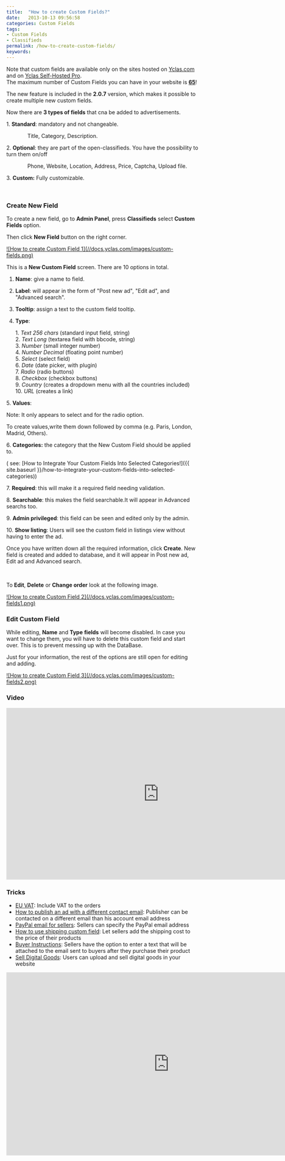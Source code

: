 ```yaml
---
title:  "How to create Custom Fields?"
date:   2013-10-13 09:56:58
categories: Custom Fields
tags: 
- Custom Fields
- Classifieds
permalink: /how-to-create-custom-fields/
keywords: 
---
```


<div class="alert alert-info">
<strong><i class="glyphicon glyphicon-info-sign"></i> </strong> Note that custom fields are available only on the sites hosted on <a href="https://yclas.com">Yclas.com</a> and on <a href="https://selfhosted.yclas.com/themes/yclas-self-hosted-pro.html">Yclas Self-Hosted Pro</a>.
</div>

<div class="alert alert-warning">
<strong><i class="glyphicon glyphicon-warning-sign"></i> </strong> The maximum number of Custom Fields you can have in your website is <strong><u>65</u></strong>!
</div>

The new feature is included in the **2.0.7** version, which makes it possible to create multiple new custom fields.

Now there are **3 types of fields** that cna be added to advertisements.

  1\. **Standard**: mandatory and not changeable.

              Title, Category, Description.

  2\. **Optional**: they are part of the open-classifieds. You have the possibility to turn them on/off

              Phone, Website, Location, Address, Price, Captcha, Upload file.

  3\. **Custom:** Fully customizable.

 

### Create New Field

To create a new field, go to **Admin Panel**, press **Classifieds** select **Custom Fields** option.

Then click **New Field** button on the right corner.

<a href="//docs.yclas.com/images/custom-fields.png" class="thumbnail gallery-item" data-gallery>
![How to create Custom Field 1](//docs.yclas.com/images/custom-fields.png)
</a>

This is a **New Custom Field** screen. There are 10 options in total.

1. **Name**: give a name to field.
2. **Label**: will appear in the form of "Post new ad", "Edit ad", and "Advanced search".
3. **Tooltip**: assign a text to the custom field tooltip.
4. **Type**:

   1\. _Text 256 chars_ (standard input field, string)<br>
   2\. _Text Long_ (textarea field with bbcode, string)<br>
   3\. _Number_ (small integer number)<br>
   4\. _Number Decimal_ (floating point number)<br>
   5\. _Select_ (select field)<br>
   6\. _Date_ (date picker, with plugin)<br>
   7\. _Radio_ (radio buttons)<br>
   8\. _Checkbox_ (checkbox buttons)<br>
   9\. _Country_ (creates a dropdown menu with all the countries included)<br>
   10\. _URL_ (creates a link)<br>
  
5\. **Values**:

   Note: It only appears to select and for the radio option.

   To create values,write them down followed by comma (e.g. Paris, London, Madrid, Others).

6\. **Categories:** the category that the New Custom Field should be applied to.

   ( see: [How to Integrate Your Custom Fields Into Selected Categories!]({{ site.baseurl }}/how-to-integrate-your-custom-fields-into-selected-categories))

7\. **Required**: this will make it a required field needing validation.

8\. **Searchable**: this makes the field searchable.It will appear in Advanced searchs too.

9\. **Admin privileged**: this field can be seen and edited only by the admin.

10\. **Show listing**: Users will see the custom field in listings view without having to enter the ad.

Once you have written down all the required information, click **Create**. New field is created and added to database, and it will appear in Post new ad, Edit ad and Advanced search.

<br>

To **Edit**, **Delete** or **Change order** look at the following image.

<a href="//docs.yclas.com/images/custom-fields1.png" class="thumbnail gallery-item" data-gallery>
![How to create Custom Field 2](//docs.yclas.com/images/custom-fields1.png)
</a>

### Edit Custom Field

While editing, **Name** and **Type** **fields** will become disabled. In case you want to change them, you will have to delete this custom field and start over. This is to prevent messing up with the DataBase.

Just for your information, the rest of the options are still open for editing and adding.

<a href="//docs.yclas.com/images/custom-fields2.png" class="thumbnail gallery-item" data-gallery>
![How to create Custom Field 3](//docs.yclas.com/images/custom-fields2.png)
</a>

### Video

<iframe width="800" height="450" src="https://www.youtube.com/embed/n75cISNltPE" frameborder="0" allowfullscreen></iframe>


### Tricks

+ [EU VAT](http://docs.yclas.com/eu-vat/): Include VAT to the orders
+ [How to publish an ad with a different contact email](http://docs.yclas.com/how-to-publish-different-contact-email/): Publisher can be contacted on a different email than his account email address
+ [PayPal email for sellers](http://docs.yclas.com/paypal-email-for-sellers/): Sellers can specify the PayPal email address
+ [How to use shipping custom field](http://docs.yclas.com/use-shipping-custom-field/): Let sellers add the shipping cost to the price of their products
+ [Buyer Instructions](http://docs.yclas.com/buyer-instructions/): Sellers have the option to enter a text that will be attached to the email sent to buyers after they purchase their product
+ [Sell Digital Goods](http://docs.yclas.com/sell-digital-goods/): Users can upload and sell digital goods in your website


<iframe width="854" height="480" src="https://www.youtube.com/embed/L5smKRWMMbA" frameborder="0" allow="accelerometer; autoplay; encrypted-media; gyroscope; picture-in-picture" allowfullscreen></iframe>
